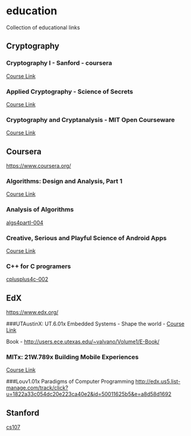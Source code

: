 education
=========

Collection of educational links

Cryptography
-----------


### Cryptography I - Sanford - coursera
[Course Link](https://www.coursera.org/course/crypto)

### Applied Cryptography - Science of Secrets
[Course Link](https://www.udacity.com/course/cs387)

### Cryptography and Cryptanalysis - MIT Open Courseware
[Course Link](http://ocw.mit.edu/courses/electrical-engineering-and-computer-science/6-875-cryptography-and-cryptanalysis-spring-2005/)

Coursera
--------

https://www.coursera.org/

### Algorithms: Design and Analysis, Part 1
[Course Link](https://class.coursera.org/algo-004)

### Analysis of Algorithms
[algs4partI-004](https://class.coursera.org/algs4partI-004)

### Creative, Serious and Playful Science of Android Apps
[Course Link](https://class.coursera.org/androidapps101-001)

### C++ for C programers
[cplusplus4c-002](https://class.coursera.org/cplusplus4c-002/lecture/preview)

EdX
---

https://www.edx.org/

###UTAustinX: UT.6.01x Embedded Systems - Shape the world -
[Course Link](https://courses.edx.org/courses/UTAustinX/UT.6.01x/1T2014/info)

Book - http://users.ece.utexas.edu/~valvano/Volume1/E-Book/

### MITx: 21W.789x Building Mobile Experiences
[Course Link](https://courses.edx.org/courses/MITx/21W.789x/1T2014/info)

###Louv1.01x Paradigms of Computer Programming
http://edx.us5.list-manage.com/track/click?u=1822a33c054dc20e223ca40e2&id=50011625b5&e=a8d58d1692


Stanford
--------
[cs107](https://courseware.stanford.edu/pg/courses/371747/cs107-winter-2014)
